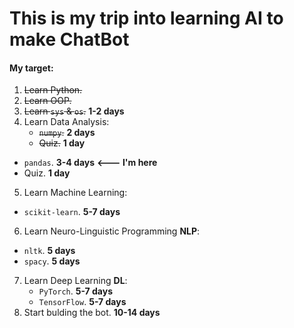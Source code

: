 # This is my trip into learning AI to make ChatBot

#### My target:
1. ~~Learn Python.~~
2. ~~Learn OOP.~~
3. ~~Learn `sys` & `os`.~~ **1-2 days**
4. Learn Data Analysis:
    - ~~`numpy`.~~ **2 days**
   - ~~Quiz.~~ **1 day**
  - `pandas`. **3-4 days**  **<--- I'm here**
 -  Quiz. **1 day**
5. Learn Machine Learning:  
-  `scikit-learn`. **5-7 days**
6. Learn Neuro-Linguistic Programming **NLP**:  
 -  `nltk`. **5 days**
  -  `spacy`. **5 days**
7. Learn Deep Learning **DL**:  
   -  `PyTorch`. **5-7 days**
    -  `TensorFlow`. **5-7 days**
8. Start bulding the bot. **10-14 days**



